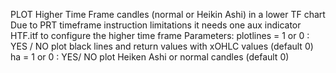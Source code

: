 PLOT Higher Time Frame candles (normal or Heikin Ashi) in a lower TF chart
Due to PRT timeframe instruction limitations  it needs one aux indicator HTF.itf to configure the higher time frame
Parameters:
plotlines  = 1 or 0 : YES / NO plot black lines and return values with xOHLC values (default 0)
ha = 1 or  0  : YES/ NO plot Heiken Ashi  or  normal candles (default 0)